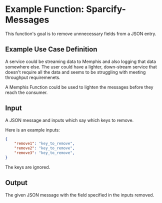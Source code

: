 # Example Function: Sparcify-Messages

This function's goal is to remove unnnecessary fields from a JSON entry.

## Example Use Case Definition

A service could be streaming data to Memphis and also logging that data somewhere else. The user could have a lighter, down-stream service that doesn't require all the data and seems to be struggling with meeting throughput requiremenets. 

A Memphis Function could be used to lighten the messages before they reach the consumer. 

## Input

A JSON message and inputs which say which keys to remove.

Here is an example inputs:
```json
{
    "remove1": "key_to_remove",
    "remove2": "key_to_remove",
    "remove3": "key_to_remove",
}
```

The keys are ignored.

## Output

The given JSON message with the field specified in the inputs removed.